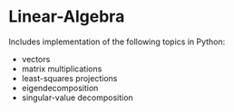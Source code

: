 # Linear-Algebra
Includes implementation of the following topics in Python:

- vectors
- matrix multiplications
- least-squares projections
- eigendecomposition
- singular-value decomposition
